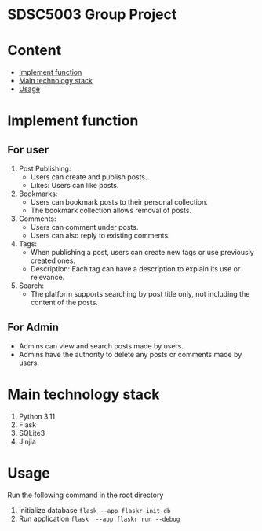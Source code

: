 # SDSC5003 Group Project
# Content
- [Implement function](#Implement-function)
- [Main technology stack](#Main-technology-stack)
- [Usage](#Usage)
# Implement function
## For user
1. Post Publishing:
   - Users can create and publish posts.
   - Likes: Users can like posts.
2. Bookmarks:
   - Users can bookmark posts to their personal collection.
   - The bookmark collection allows removal of posts.
3. Comments:
   - Users can comment under posts.
   - Users can also reply to existing comments.
4. Tags:
   - When publishing a post, users can create new tags or use previously created ones.
   - Description: Each tag can have a description to explain its use or relevance.
5. Search:
   - The platform supports searching by post title only, not including the content of the posts.

## For Admin
- Admins can view and search posts made by users.
- Admins have the authority to delete any posts or comments made by users.

# Main technology stack
1. Python 3.11
2. Flask
3. SQLite3
4. Jinjia

# Usage

Run the following command in the root directory

1. Initialize database    `flask --app flaskr init-db`
2. Run application      `flask  --app flaskr run --debug`

